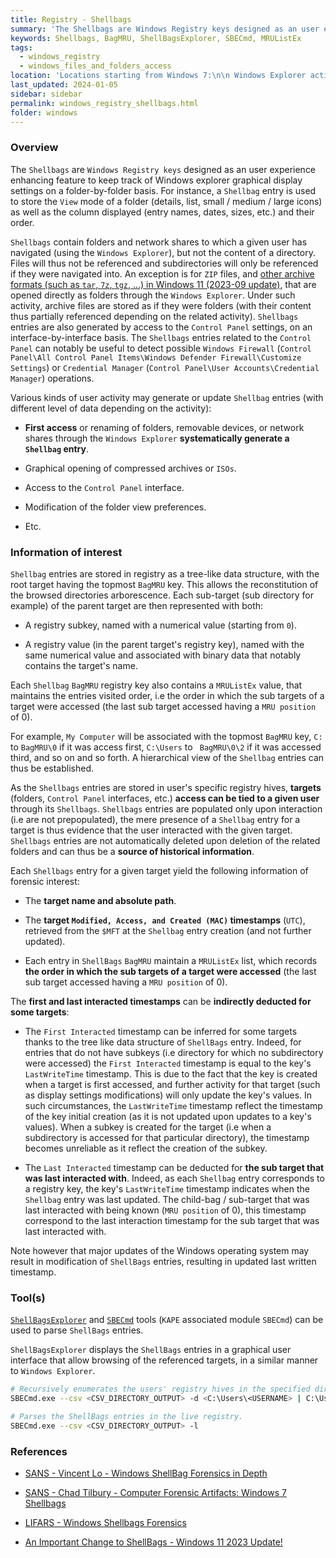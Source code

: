 ```yaml
---
title: Registry - Shellbags
summary: 'The Shellbags are Windows Registry keys designed as an user experience enhancing feature to keep track of Windows explorer graphical display settings on a folder-by-folder basis.\n\nShellbags contain folders and network shares to which a given user has navigated (using the Windows Explorer), but not the content of a directory. Files will thus not be referenced and subdirectories will only be referenced if they were navigated into.\n\nShellbag entries are stored in registry as a tree-like hierarchical data structure, allowing to reconstitute the browsed directories arborescence.\n\nInformation of interest, for each Shellbags entry on a given target / directory:\n\n- Target name and absolute path.\n\n- Target Modified, Access, and Created (MAC) timestamps (in UTC) retrieved from the $MFT at the Shellbag entry creation (and not further updated).\n\n- The order in which the sub targets of a target were accessed (maintained in a MRUList list).\n\nAdditionally, the first and last interacted timestamps can be indirectly deducted for some targets.'
keywords: Shellbags, BagMRU, ShellBagsExplorer, SBECmd, MRUListEx
tags:
  - windows_registry
  - windows_files_and_folders_access
location: 'Locations starting from Windows 7:\n\n Windows Explorer activity:\n\n File:\n <SYSTEMDRIVE>:\Users\<USERNAME>\AppData\Local\Microsoft\Windows\UsrClass.dat\n\n Registry keys:\n HKCU\Software\Classes\Local Settings\Software\Microsoft\Windows\Shell\BagMRU\n HKCU\Software\Classes\Local Settings\Software\Microsoft\Windows\Shell\Bags\n\n Desktop and Network locations activity:\n\n File:\n <SYSTEMDRIVE>:\Users\<USERNAME>\NTUSER.dat\n\n Registry keys:\n HKCU\Software\Microsoft\Windows\Shell\BagMRU\n HKCU\Software\Microsoft\Windows\Shell\Bags.'
last_updated: 2024-01-05
sidebar: sidebar
permalink: windows_registry_shellbags.html
folder: windows
---
```


### Overview

The `Shellbags` are `Windows Registry keys` designed as an user experience
enhancing feature to keep track of Windows explorer graphical display settings
on a folder-by-folder basis. For instance, a `Shellbag` entry is used to store
the `View` mode of a folder (details, list, small / medium / large icons) as
well as the column displayed (entry names, dates, sizes, etc.) and their order.

`Shellbags` contain folders and network shares to which a given user has
navigated (using the `Windows Explorer`), but not the content of a directory.
Files will thus not be referenced and subdirectories will only be referenced if
they were navigated into. An exception is for `ZIP` files, and
[other archive formats (such as `tar`, `7z`, `tgz`, ...) in Windows 11 (2023-09 update)](https://support.microsoft.com/en-us/topic/september-26-2023-windows-configuration-update-542780c2-594c-46cb-979d-11116fe164ba),
that are opened directly as folders through the `Windows Explorer`. Under such
activity, archive files are stored as if they were folders (with their content
thus partially referenced depending on the related activity). `Shellbags`
entries are also generated by access to the `Control Panel` settings, on an
interface-by-interface basis. The `Shellbags` entries related to the
`Control Panel` can notably be useful to detect possible `Windows Firewall`
(`Control Panel\All Control Panel Items\Windows Defender Firewall\Customize Settings`)
or `Credential Manager` (`Control Panel\User Accounts\Credential Manager`)
operations.

Various kinds of user activity may generate or update `Shellbag` entries (with
different level of data depending on the activity):

  - **First access** or renaming of folders, removable devices, or network
    shares through the `Windows Explorer` **systematically generate a
    `Shellbag` entry**.

  - Graphical opening of compressed archives or `ISOs`.

  - Access to the `Control Panel` interface.

  - Modification of the folder view preferences.

  - Etc.

### Information of interest

`Shellbag` entries are stored in registry as a tree-like data structure, with
the root target having the topmost `BagMRU` key. This allows the reconstitution
of the browsed directories arborescence. Each sub-target (sub directory for
example) of the parent target are then represented with both:

  - A registry subkey, named with a numerical value (starting from `0`).

  - A registry value (in the parent target's registry key), named with the same
    numerical value and associated with binary data that notably contains the
    target's name.

Each `Shellbag` `BagMRU` registry key also contains a `MRUListEx` value, that
maintains the entries visited order, i.e the order in which the sub targets of
a target were accessed (the last sub target accessed having a `MRU position`
of 0).

For example, `My Computer` will be associated with the topmost `BagMRU` key,
`C:` to `BagMRU\0` if it was access first, `C:\Users` to ` BagMRU\0\2` if it
was accessed third, and so on and so forth. A hierarchical view of the
`Shellbag` entries can thus be established.

As the `Shellbags` entries are stored in user's specific registry hives,
**targets** (folders, `Control Panel` interfaces, etc.) **access can be tied
to a given user** through its `Shellbags`. `Shellbags` entries are populated
only upon interaction (i.e are not prepopulated), the mere presence of a
`Shellbag` entry for a target is thus evidence that the user interacted with
the given target. `Shellbags` entries are not automatically deleted upon
deletion of the related folders and can thus be a **source of historical
information**.

Each `Shellbags` entry for a given target yield the following information of
forensic interest:

  - The **target name and absolute path**.

  - The **target `Modified, Access, and Created (MAC)` timestamps** (`UTC`),
    retrieved from the `$MFT` at the `Shellbag` entry creation (and not further
    updated).

  - Each entry in `ShellBags` `BagMRU` maintain a `MRUListEx` list, which
    records **the order in which the sub targets of a target were accessed**
    (the last sub target accessed having a `MRU position` of 0).

The **first and last interacted timestamps** can be **indirectly deducted
for some targets**:

  - The `First Interacted` timestamp can be inferred for some targets thanks to
    the tree like data structure of `ShellBags` entry. Indeed, for entries that
    do not have subkeys (i.e directory for which no subdirectory were accessed)
    the `First Interacted` timestamp is equal to the key's `LastWriteTime`
    timestamp. This is due to the fact that the key is created when a target is
    first accessed, and further activity for that target (such as display
    settings modifications) will only update the key's values. In such
    circumstances, the `LastWriteTime` timestamp reflect the timestamp of the
    key initial creation (as it is not updated upon updates to a key's values).
    When a subkey is created for the target (i.e when a subdirectory is
    accessed for that particular directory), the timestamp becomes unreliable
    as it reflect the creation of the subkey.

  - The `Last Interacted` timestamp can be deducted for **the sub target that
    was last interacted with**. Indeed, as each `Shellbag` entry corresponds to
    a registry key, the key's `LastWriteTime` timestamp indicates when the
    `Shellbag` entry was last updated. The child-bag / sub-target that was last
    interacted with being known (`MRU position` of 0), this timestamp
    correspond to the last interaction timestamp for the sub target that was
    last interacted with.

Note however that major updates of the Windows operating system may result in
modification of `ShellBags` entries, resulting in updated last written
timestamp.

### Tool(s)

[`ShellBagsExplorer`](https://www.sans.org/tools/shellbags-explorer/)
and [`SBECmd`](https://www.sans.org/tools/sbecmd/) tools (`KAPE` associated
module `SBECmd`) can be used to parse `ShellBags` entries.

`ShellBagsExplorer` displays the `ShellBags` entries in a graphical user
interface that allow browsing of the referenced targets, in a similar manner to
`Windows Explorer`.

```bash
# Recursively enumerates the users' registry hives in the specified directory and parses their ShellBags entries.
SBECmd.exe --csv <CSV_DIRECTORY_OUTPUT> -d <C:\Users\<USERNAME> | C:\Users\ | DIRECTORY>

# Parses the ShellBags entries in the live registry.
SBECmd.exe --csv <CSV_DIRECTORY_OUTPUT> -l
```

### References

  - [SANS - Vincent Lo - Windows ShellBag Forensics in Depth](https://www.sans.org/reading-room/whitepapers/forensics/windows-shellbag-forensics-in-depth-34545)

  - [SANS - Chad Tilbury - Computer Forensic Artifacts: Windows 7 Shellbags](https://www.sans.org/blog/computer-forensic-artifacts-windows-7-shellbags/)

  - [LIFARS - Windows Shellbags Forensics](https://lifars.com/wp-content/uploads/2020/04/LIFARS-WhitePaper-Windows-ShellBags-Forensics-Investigative-Value-of-Windows-ShellBags.pdf)

  - [An Important Change to ShellBags - Windows 11 2023 Update!](https://www.youtube.com/watch?v=M1nyMIu1Y18)
